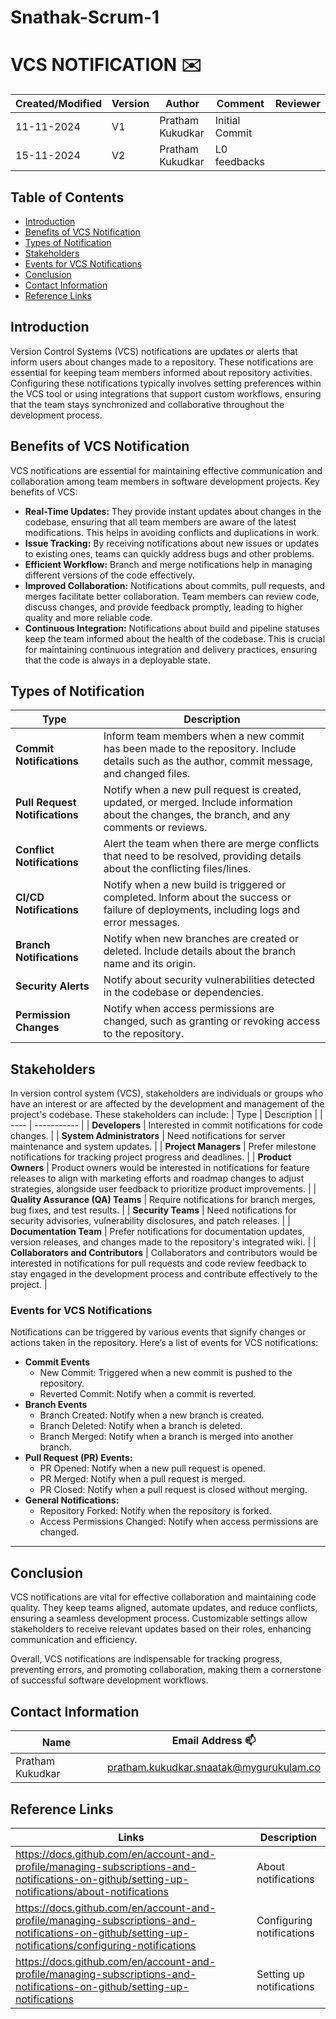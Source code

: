 # Snathak-Scrum-1


# VCS NOTIFICATION :envelope:


| Created/Modified | Version | Author              | Comment         |  Reviewer     |
|-------------------|---------|---------------------|-----------------|-----------------|
| 11-11-2024        | V1      | Pratham Kukudkar | Initial Commit  |                 |
| 15-11-2024        | V2      | Pratham Kukudkar | L0 feedbacks    |                       |

## Table of Contents

- [Introduction](#introduction)     
- [Benefits of VCS Notification](#benefits-of-vcs-notification)       
- [Types of Notification](#types-of-notification)    
- [Stakeholders](#stakeholders) 
- [Events for VCS Notifications](events-for-VCS-notifications) 
- [Conclusion](#conclusion)   
- [Contact Information](#contact-information)     
- [Reference Links](#reference-links)     

## Introduction
Version Control Systems (VCS) notifications are updates or alerts that inform users about changes made to a repository. 
These notifications are essential for keeping team members informed about repository activities.
Configuring these notifications typically involves setting preferences within the VCS tool or using integrations that 
support custom workflows, ensuring that the team stays synchronized and collaborative throughout the development process.


## Benefits of VCS Notification

VCS notifications are essential for maintaining effective communication and collaboration among team members in software development projects. Key benefits of VCS:

- **Real-Time Updates:**
They provide instant updates about changes in the codebase, ensuring that all team members are aware of the latest modifications. This helps in avoiding conflicts and duplications in work.
-  **Issue Tracking:**
By receiving notifications about new issues or updates to existing ones, teams can quickly address bugs and other problems.
- **Efficient Workflow:**
Branch and merge notifications help in managing different versions of the code effectively.
- **Improved Collaboration:**
Notifications about commits, pull requests, and merges facilitate better collaboration. Team members can review code, discuss changes, and provide feedback promptly, leading to higher quality and more reliable code.
- **Continuous Integration:**
Notifications about build and pipeline statuses keep the team informed about the health of the codebase. This is crucial for maintaining continuous integration and delivery practices, ensuring that the code is always in a deployable state.


## Types of Notification

| Type | Description |
| -------- | ----------- |
| **Commit Notifications** | Inform team members when a new commit has been made to the repository. Include details such as the author, commit message, and changed files. |
| **Pull Request Notifications** | Notify when a new pull request is created, updated, or merged. Include information about the changes, the branch, and any comments or reviews. |
| **Conflict Notifications** | Alert the team when there are merge conflicts that need to be resolved, providing details about the conflicting files/lines. |
| **CI/CD Notifications** | Notify when a new build is triggered or completed. Inform about the success or failure of deployments, including logs and error messages. |
| **Branch Notifications** | Notify when new branches are created or deleted. Include details about the branch name and its origin. |
| **Security Alerts** | Notify about security vulnerabilities detected in the codebase or dependencies. |
| **Permission Changes** | Notify when access permissions are changed, such as granting or revoking access to the repository. |


## Stakeholders
In version control system (VCS), stakeholders are individuals or groups who have an interest or are affected by the development and management of the project's codebase. These stakeholders can include:
| Type | Description | 
| ---- | ----------- |
| **Developers** | Interested in commit notifications for code changes. | 
| **System Administrators** | Need notifications for server maintenance and system updates. | 
| **Project Managers** | Prefer milestone notifications for tracking project progress and deadlines. | 
| **Product Owners** | Product owners would be interested in notifications for feature releases to align with marketing efforts and roadmap changes to adjust strategies, alongside user feedback to prioritize product improvements. | 
| **Quality Assurance (QA) Teams** | Require notifications for branch merges, bug fixes, and test results. | 
| **Security Teams** | Need notifications for security advisories, vulnerability disclosures, and patch releases. | 
| **Documentation Team** | Prefer notifications for documentation updates, version releases, and changes made to the repository's integrated wiki. | 
| **Collaborators and Contributors** | Collaborators and contributors would be interested in notifications for pull requests and code review feedback to stay engaged in the development process and contribute effectively to the project. |


### Events for VCS Notifications
Notifications can be triggered by various events that signify changes or actions taken in the repository. Here’s a list of events for VCS notifications:
- **Commit Events**
    - New Commit: Triggered when a new commit is pushed to the repository.
    - Reverted Commit: Notify when a commit is reverted.
- **Branch Events**
    - Branch Created: Notify when a new branch is created.
    - Branch Deleted: Notify when a branch is deleted.
    - Branch Merged: Notify when a branch is merged into another branch.
- **Pull Request (PR) Events:**
    - PR Opened: Notify when a new pull request is opened.
    - PR Merged: Notify when a pull request is merged.
    - PR Closed: Notify when a pull request is closed without merging.
- **General Notifications:**
    - Repository Forked: Notify when the repository is forked.
    - Access Permissions Changed: Notify when access permissions are changed.
***
## Conclusion
VCS notifications are vital for effective collaboration and maintaining code quality. They keep teams aligned, automate updates, and reduce conflicts, ensuring a seamless development process. Customizable settings allow stakeholders to receive relevant updates based on their roles, enhancing communication and efficiency.

Overall, VCS notifications are indispensable for tracking progress, preventing errors, and promoting collaboration, making them a cornerstone of successful software development workflows.


## Contact Information

| Name| Email Address :mailbox:   |
|-----|--------------------------|
| Pratham Kukudkar |pratham.kukudkar.snaatak@mygurukulam.co | 



## Reference Links

| Links | Description      |
|-----  |--------------------------|
| https://docs.github.com/en/account-and-profile/managing-subscriptions-and-notifications-on-github/setting-up-notifications/about-notifications | About notifications | 
| https://docs.github.com/en/account-and-profile/managing-subscriptions-and-notifications-on-github/setting-up-notifications/configuring-notifications | Configuring notifications |
| https://docs.github.com/en/account-and-profile/managing-subscriptions-and-notifications-on-github/setting-up-notifications | Setting up notifications |

